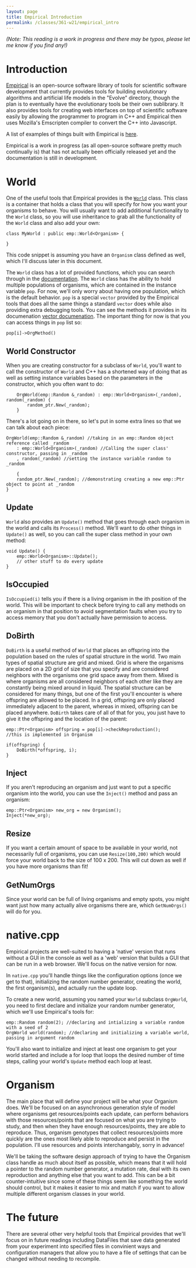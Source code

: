 ```yaml
---
layout: page
title: Empirical Introduction
permalink: /classes/361-w21/empirical_intro
---
```


*(Note: This reading is a work in progress and there may be typos, please let me know if you find any!)*

# Introduction 
[Empirical](https://empirical.readthedocs.io/en/latest/index.html) is an open-source software library of tools for scientific software development that currently provides tools for building evolutionary algorithms and artificial life models in the "Evolve" directory, though the plan is to eventually have the evolutionary tools be their own sublibrary. It also provides tools for creating web interfaces on top of scientific software easily by allowing the programmer to program in C++ and Empirical then uses Mozilla's Emscripten compiler to convert the C++ into Javascript.

A list of examples of things built with Empirical is [here](https://empirical.readthedocs.io/en/latest/BuiltWithEmpiricalGallery/index.html).

Empirical is a work in progress (as all open-source software pretty much continually is) that has not actually been officially released yet and the documentation is still in development. 

# World
One of the useful tools that Empirical provides is the [`World`](https://empirical.readthedocs.io/en/latest/api/classemp_1_1World.html#class-documentation) class. 
This class is a container that holds a class that you will specify for how you want your organisms to behave. You will usually want to add additional functionality to the `World` class, so you will use inheritance to grab all the functionality of the `World` class and also add your own:

```
class MyWorld : public emp::World<Organism> {

}
```

This code snippet is assuming you have an `Organism` class defined as well, which I'll discuss later in this document.

The `World` class has a lot of provided functions, which you can search through in the [documentation](https://empirical.readthedocs.io/en/latest/api/classemp_1_1World.html#class-documentation). The `World` class has the ability to hold multiple populations of organisms, which are contained in the instance variable `pop`. For now, we'll only worry about having one population, which is the default behavior. `pop` is a special `vector` provided by the Empirical tools that does all the same things a standard `vector` does while also providing extra debugging tools. You can see the methods it provides in its documenation [vector documenation](https://empirical.readthedocs.io/en/latest/api/classemp_1_1vector.html#class-documentation). The important thing for now is that you can access things in `pop` list so:
```
pop[i]->OrgMethod()
```

## World Constructor
When you are creating constructor for a subclass of `World`, you'll want to call the constructor of `World` and C++ has a shortened way of doing that as well as setting instance variables based on the parameters in the constructor, which you often want to do:

```
    OrgWorld(emp::Random &_random) : emp::World<Organism>(_random), random(_random) {
        random_ptr.New(_random);
    }
```

There's a lot going on in there, so let's put in some extra lines so that we can talk about each piece:

```
OrgWorld(emp::Random &_random) //taking in an emp::Random object reference called _random
    : emp::World<Organism>(_random) //Calling the super class' constructor, passing in _random
    , random(_random) //setting the instance variable random to _random
    
    {
    random_ptr.New(_random); //demonstrating creating a new emp::Ptr object to point at _random
}
```

## Update
`World` also provides an `Update()` method that goes through each organism in the world and calls its `Process()` method. We'll want to do other things in `Update()` as well, so you can call the super class method in your own method:

```
void Update() {
    emp::World<Organism>::Update();
    // other stuff to do every update
}
```

## IsOccupied
`IsOccupied(i)` tells you if there is a living organism in the ith position of the world. This will be important to check before trying to call any methods on an organism in that position to avoid segmentation faults when you try to access memory that you don't actually have permission to access.

## DoBirth
`DoBirth` is a useful method of `World` that places an offspring into the population based on the rules of spatial structure in the world. Two main types of spatial structure are grid and mixed. Grid is where the organisms are placed on a 2D grid of size that you specify and are considered neighbors with the organisms one grid space away from them. Mixed is where organisms are all considered neighbors of each other like they are constantly being mixed around in liquid. The spatial structure can be considered for many things, but one of the first you'll encounter is where offspring are allowed to be placed. In a grid, offspring are only placed immediately adjacent to the parent, whereas in mixed, offspring can be placed anywhere. `DoBirth` takes care of all of that for you, you just have to give it the offspring and the location of the parent:
```
emp::Ptr<Organism> offspring = pop[i]->checkReproduction(); 
//this is implemented in Organism

if(offspring) {
    DoBirth(*offspring, i);
}
```

## Inject
If you aren't reproducing an organism and just want to put a specific organism into the world, you can use the `Inject()` method and pass an organism:
```
emp::Ptr<Organism> new_org = new Organism();
Inject(*new_org);
```

## Resize
If you want a certain amount of space to be available in your world, not necessarily full of organisms, you can use `Resize(100,200)` which would force your world back to the size of 100 x 200. This will cut down as well if you have more organisms than fit!

## GetNumOrgs
Since your world can be full of living organisms and empty spots, you might want just how many actually alive organisms there are, which `GetNumOrgs()` will do for you.

# native.cpp
Empirical projects are well-suited to having a 'native' version that runs without a GUI in the console as well as a 'web' version that builds a GUI that can be run in a web browser. We'll focus on the native version for now.

In `native.cpp` you'll handle things like the configuration options (once we get to that), initializing the random number generator, creating the world, the first organism(s), and actually run the update loop.

To create a new world, assuming you named your `World` subclass `OrgWorld`, you need to first declare and initialize your random number generator, which we'll use Empirical's tools for:
```
emp::Random random(2); //declaring and intializing a variable random with a seed of 2
OrgWorld world(random); //declaring and initializing a variable world, passing in argument random
```

You'll also want to initialize and inject at least one organism to get your world started and include a for loop that loops the desired number of time steps, calling your world's `Update` method each loop at least.

# Organism
The main place that will define your project will be what your Organism does.
We'll be focused on an asynchronous generation style of model where organisms get resources/points each update, can perform behaviors with those resources/points that are focused on what you are trying to study, and then when they have enough resources/points, they are able to reproduce. Thus, organism genotypes that collect resources/points more quickly are the ones most likely able to reproduce and persist in the population. I'll use resources and points interchangably, sorry in advance!

We'll be taking the software design approach of trying to have the Organism class handle as much about itself as possible, which means that it will hold a pointer to the random number generator, a mutation rate, deal with its own reproduction and anything else that you want to add. This can be a bit counter-intuitive since some of these things seem like something the world should control, but it makes it easier to mix and match if you want to allow multiple different organism classes in your world.

# The future
There are several other very helpful tools that Empirical provides that we'll focus on in future readings including DataFiles that save data generated from your experiment into specified files in convinient ways and configuration managers that allow you to have a file of settings that can be changed without needing to recompile.

